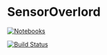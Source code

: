 # SensorOverlord

[![Notebooks](https://img.shields.io/badge/Jupyter%20Notebooks-Interactive%20Package%20Guide-green.svg)](https://github.com/julianstanley/SensorOverlord_Notebooks)

[![Build Status](https://travis-ci.org/julianstanley/SensorOverlord.svg?branch=master)](https://travis-ci.org/julianstanley/SensorOverlord)
